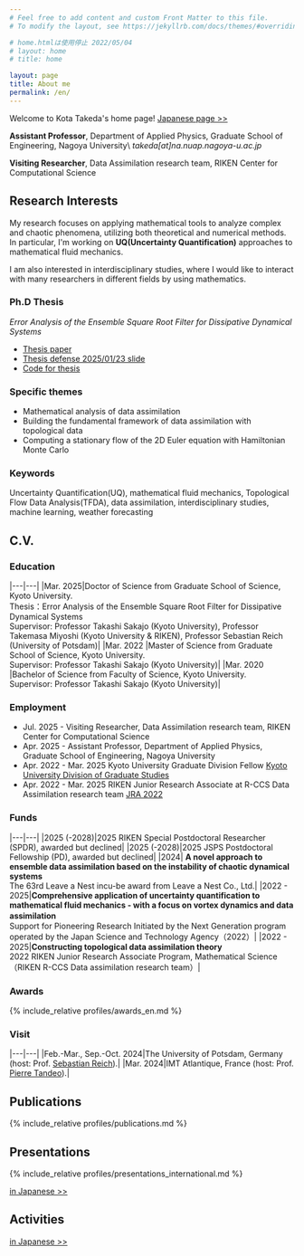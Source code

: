 ```yaml
---
# Feel free to add content and custom Front Matter to this file.
# To modify the layout, see https://jekyllrb.com/docs/themes/#overriding-theme-defaults

# home.htmlは使用停止 2022/05/04
# layout: home
# title: home

layout: page
title: About me
permalink: /en/
---
```

Welcome to Kota Takeda's home page! [Japanese page >>](/)

**Assistant Professor**, Department of Applied Physics, Graduate School of Engineering, Nagoya University\\
*takeda[at]na.nuap.nagoya-u.ac.jp*

**Visiting Researcher**, Data Assimilation research team, RIKEN Center for Computational Science

## Research Interests
My research focuses on applying mathematical tools to analyze complex and chaotic phenomena, utilizing both theoretical and numerical methods.
In particular, I'm working on **UQ(Uncertainty Quantification)** approaches to mathematical fluid mechanics.

I am also interested in interdisciplinary studies, where I would like to interact with many researchers in different fields by using mathematics. 

### Ph.D Thesis
*Error Analysis of the Ensemble Square Root Filter for Dissipative Dynamical Systems*

- [Thesis paper](/math/pdf/thesis.pdf)
- [Thesis defense 2025/01/23 slide](https://slides.com/kotatakeda/thesis-presentation)
- [Code for thesis](https://github.com/KotaTakeda/thesis)

### Specific themes
- Mathematical analysis of data assimilation
- Building the fundamental framework of data assimilation with topological data
- Computing a stationary flow of the 2D Euler equation with Hamiltonian Monte Carlo

### Keywords
Uncertainty Quantification(UQ), mathematical fluid mechanics, Topological Flow Data Analysis(TFDA), data assimilation, interdisciplinary studies, machine learning, weather forecasting

<!-- 
### Developments
[in Japanese >>](/#開発) -->


## C.V.
### Education

|---|---|
|Mar. 2025|Doctor of Science from Graduate School of Science, Kyoto University.<br>Thesis：Error Analysis of the Ensemble Square Root Filter for Dissipative Dynamical Systems<br>Supervisor: Professor Takashi Sakajo (Kyoto University), Professor Takemasa Miyoshi (Kyoto University & RIKEN), Professor Sebastian Reich (University of Potsdam)|
|Mar. 2022 |Master of Science from Graduate School of Science, Kyoto University.<br>Supervisor: Professor Takashi Sakajo (Kyoto University)|
|Mar. 2020 |Bachelor of Science from Faculty of Science, Kyoto University.<br>Supervisor: Professor Takashi Sakajo (Kyoto University)|

### Employment
- Jul. 2025 - Visiting Researcher, Data Assimilation research team, RIKEN Center for Computational Science
- Apr. 2025 - Assistant Professor, Department of Applied Physics, Graduate School of Engineering, Nagoya University
- Apr. 2022 - Mar. 2025 Kyoto University Graduate Division Fellow [Kyoto University Division of Graduate Studies](https://www.kugd.k.kyoto-u.ac.jp/en/program)
- Apr. 2022 - Mar. 2025 RIKEN Junior Research Associate at R-CCS Data Assimilation research team [JRA 2022](https://www.riken.jp/en/careers/programs/jra/jra2022/index.html)

### Funds  

|---|---|
|2025 (-2028)|2025 RIKEN Special Postdoctoral Researcher (SPDR), awarded but declined|
|2025 (-2028)|2025 JSPS Postdoctoral Fellowship (PD), awarded but declined|
|2024| **A novel approach to ensemble data assimilation based on the instability of chaotic dynamical systems** <br>The 63rd Leave a Nest incu-be award from Leave a Nest Co., Ltd.|
|2022 - 2025|**Comprehensive application of uncertainty quantification to mathematical fluid mechanics - with a focus on vortex dynamics and data assimilation**　<br> Support for Pioneering Research Initiated by the Next Generation program operated by the Japan Science and Technology Agency（2022）|
|2022 - 2025|**Constructing topological data assimilation theory**<br>2022 RIKEN Junior Research Associate Program, Mathematical Science <br>（RIKEN R-CCS Data assimilation research team）|

### Awards
{% include_relative profiles/awards_en.md %}

### Visit

|---|---|
|Feb.-Mar., Sep.-Oct. 2024|The University of Potsdam, Germany (host: Prof. [Sebastian Reich](https://www.math.uni-potsdam.de/~sreich/)).|
|Mar. 2024|IMT Atlantique, France (host: Prof. [Pierre Tandeo](https://tandeo.wordpress.com/)).|


## Publications
{% include_relative profiles/publications.md %}

## Presentations
{% include_relative profiles/presentations_international.md %}

[in Japanese >>](/#発表)

## Activities
[in Japanese >>](/#活動)
